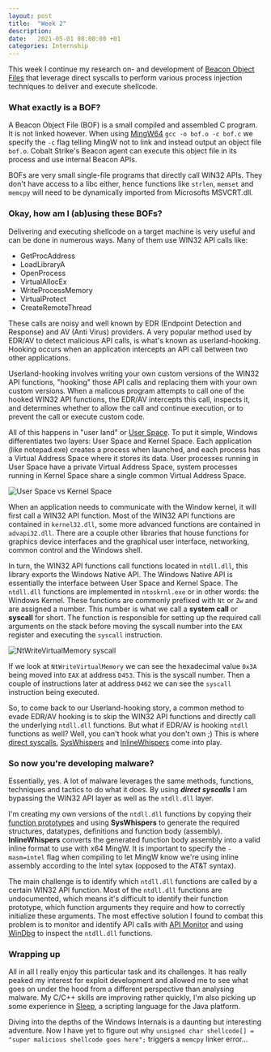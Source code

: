 ```yaml
---
layout: post
title:  "Week 2"
description: 
date:   2021-05-01 08:00:00 +01
categories: Internship
---
```


This week I continue my research on- and development of [Beacon Object Files](https://www.cobaltstrike.com/help-beacon-object-files) that leverage direct syscalls to perform various process injection techniques to deliver and execute shellcode.

### What exactly is a BOF?

A Beacon Object File (BOF) is a small compiled and assembled C program. It is not linked however. When using [MingW64](http://mingw-w64.org/doku.php) `gcc -o bof.o -c bof.c` we specify the `-c` flag telling MingW not to link and instead output an object file `bof.o`. Cobalt Strike's Beacon agent can execute this object file in its process and use internal Beacon APIs.

BOFs are very small single-file programs that directly call WIN32 APIs. They don't have access to a libc either, hence functions like `strlen`, `memset` and `memcpy` will need to be dynamically imported from Microsofts MSVCRT.dll.

### Okay, how am I (ab)using these BOFs?

Delivering and executing shellcode on a target machine is very useful and can be done in numerous ways. Many of them use WIN32 API calls like:

* GetProcAddress
* LoadLibraryA
* OpenProcess
* VirtualAllocEx
* WriteProcessMemory
* VirtualProtect
* CreateRemoteThread

These calls are noisy and well known by EDR (Endpoint Detection and Response) and AV (Anti Virus) providers. A very popular method used by EDR/AV to detect malicious API calls, is what's known as userland-hooking. Hooking occurs when an application intercepts an API call between two other applications.

Userland-hooking involves writing your own custom versions of the WIN32 API functions, "hooking" those API calls and replacing them with your own custom versions. When a malicous program attempts to call one of the hooked WIN32 API functions, the EDR/AV intercepts this call, inspects it, and determines whether to allow the call and continue execution, or to prevent the call or execute custom code.

All of this happens in "user land" or [User Space](https://docs.microsoft.com/en-us/windows-hardware/drivers/gettingstarted/user-mode-and-kernel-mode). To put it simple, Windows differentiates two layers: User Space and Kernel Space. Each application (like notepad.exe) creates a process when launched, and each process has a Virtual Address Space where it stores its data. User processes running in User Space have a private Virtual Address Space, system processes running in Kernel Space share a single common Virtual Address Space.

![User Space vs Kernel Space](../../assets/images/user-space-kernel-space.png)

When an application needs to communicate with the Window kernel, it will first call a WIN32 API function. Most of the WIN32 API functions are contained in `kernel32.dll`, some more advanced functions are contained in `advapi32.dll`. There are a couple other libraries that house functions for graphics device interfaces and the graphical user interface, networking, common control and the Windows shell.

In turn, the WIN32 API functions call functions located in `ntdll.dll`, this library exports the Windows Native API. The Windows Native API is essentially the interface between User Space and Kernel Space. The `ntdll.dll` functions are implemented in `ntoskrnl.exe` or in other words: the Windows Kernel. These functions are commonly prefixed with `Nt` or `Zw` and are assigned a number. This number is what we call a **system call** or **syscall** for short. The function is responsible for setting up the required call arguments on the stack before moving the syscall number into the `EAX` register and executing the `syscall` instruction.


![NtWriteVirtualMemory syscall](../../assets/images/ntwritevirtualmemory.png)

If we look at `NtWriteVirtualMemory` we can see the hexadecimal value `0x3A` being moved into `EAX` at address `D453`. This is the syscall number. Then a couple of instructions later at address `D462` we can see the `syscall` instruction being executed.

So, to come back to our Userland-hooking story, a common method to evade EDR/AV hooking is to skip the WIN32 API functions and directly call the underlying `ntdll.dll` functions. But what if EDR/AV is hooking `ntdll` functions as well? Well, you can't hook what you don't own ;) This is where [direct syscalls](https://outflank.nl/blog/2019/06/19/red-team-tactics-combining-direct-system-calls-and-srdi-to-bypass-av-edr/),  [SysWhispers](https://github.com/jthuraisamy/SysWhispers) and [InlineWhispers](https://github.com/outflanknl/InlineWhispers) come into play.

### So now you're developing malware?

Essentially, yes. A lot of malware leverages the same methods, functions, techniques and tactics to do what it does. By using ***direct syscalls*** I am bypassing the WIN32 API layer as well as the `ntdll.dll` layer. 

I'm creating my own versions of the `ntdll.dll` functions by copying their [function prototypes](https://en.wikipedia.org/wiki/Function_prototype) and using **SysWhispers**  to generate the required structures, datatypes, definitions and function body (assembly). **InlineWhispers** converts the generated function body assembly into a valid inline format to use with x64 MingW. It is important to specify the `-masm=intel` flag when compiling to let MingW know we're using inline assembly according to the Intel sytax (opposed to the AT&T syntax).

The main challenge is to identify which `ntdll.dll` functions are called by a certain WIN32 API function. Most of the `ntdll.dll` functions are undocumented, which means it's difficult to identify their function prototype, which function arguments they require and how to correctly initialize these arguments. The most effective solution I found to combat this problem is to monitor and identify API calls with [API Monitor](http://www.rohitab.com/apimonitor) and using [WinDbg](https://docs.microsoft.com/en-us/windows-hardware/drivers/debugger/getting-started-with-windows-debugging) to inspect the `ntdll.dll` functions.

### Wrapping up

All in all I really enjoy this particular task and its challenges. It has really peaked my interest for exploit development and allowed me to see what goes on under the hood from a different perspective than analysing malware. My C/C++ skills are improving rather quickly, I'm also picking up some experience in [Sleep](http://sleep.dashnine.org/), a scripting language for the Java platform.

Diving into the depths of the Windows Internals is a daunting but interesting adventure. Now I have yet to figure out why `unsigned char shellcode[] = "super malicious shellcode goes here";` triggers a `memcpy` linker error...